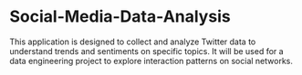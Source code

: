 # Social-Media-Data-Analysis
This application is designed to collect and analyze Twitter data to understand trends and sentiments on specific topics. It will be used for a data engineering project to explore interaction patterns on social networks.
